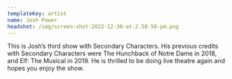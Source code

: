 ```yaml
---
templateKey: artist
name: Josh Power
headshot: /img/screen-shot-2022-12-30-at-2.50.50-pm.png
---
```

This is Josh’s third show with Secondary Characters. His previous credits with Secondary Characters were The Hunchback of Notre Dame in 2018, and Elf: The Musical in 2019. He is thrilled to be doing live theatre again and hopes you enjoy the show.